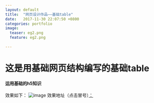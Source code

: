 ```yaml
---
layout: default
title:  "网页设计作品——基础table"
date:   2017-11-30 22:07:50 +0800
categories: portfolio
image:
  teaser: eg2.png
  feature: eg2.png
  
---
```

# 这是用基础网页结构编写的基础table
#### 运用基础的h5知识
效果如下：
![image](http://q3466141541.github.io/images/eg2.png)
效果地址（点击冒号）[：](https://q3466141541.github.io/eg2/)
